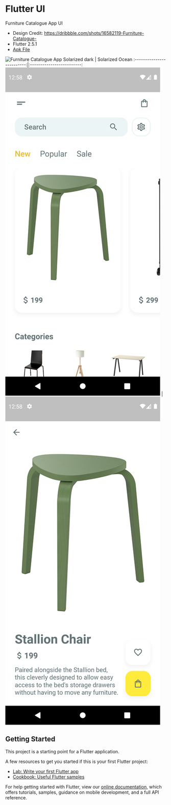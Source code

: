# Flutter UI

Furniture Catalogue App UI
- Design Credit: https://dribbble.com/shots/16582119-Furniture-Catalogue-
- Flutter 2.5.1
- [Apk File](apk)

![Furniture Catalogue App](https://cdn.dribbble.com/users/944871/screenshots/16582119/media/1f8b4050f6c1841d199c27cd070e6430.png?compress=1&resize=1200x900)
Solarized dark             |  Solarized Ocean
:-------------------------:|:-------------------------:
![Screenshot1](asset/sc/Screenshot_1633543087.png)  |  ![Screenshot2](asset/sc/Screenshot_1633543093.png)

## Getting Started

This project is a starting point for a Flutter application.

A few resources to get you started if this is your first Flutter project:

- [Lab: Write your first Flutter app](https://flutter.dev/docs/get-started/codelab)
- [Cookbook: Useful Flutter samples](https://flutter.dev/docs/cookbook)

For help getting started with Flutter, view our
[online documentation](https://flutter.dev/docs), which offers tutorials,
samples, guidance on mobile development, and a full API reference.
